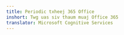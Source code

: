 ```yaml
---
title: Periodic txheej 365 Office
inshort: Twg uas siv thaum muaj Office 365
translator: Microsoft Cognitive Services
---
```





